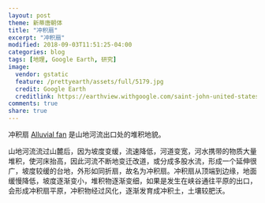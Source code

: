 ```yaml
---
layout: post
theme: 新蒂唐朝体
title: "冲积扇"
excerpt: "冲积扇"
modified: 2018-09-03T11:51:25-04:00
categories: blog
tags: [地理, Google Earth, 研究]
image:
  vendor: gstatic
  feature: /prettyearth/assets/full/5179.jpg
  credit: Google Earth
  creditlink: https://earthview.withgoogle.com/saint-john-united-states-5179
comments: true
share: true
---
```


冲积扇 [Alluvial fan](https://en.wikipedia.org/wiki/Alluvial_fan) 是山地河流出口处的堆积地貌。

山地河流流过山麓后，因为坡度变缓，流速降低，河道变宽，河水携带的物质大量堆积，使河床抬高，因此河流不断地变迁改道，或分成多股水流，形成一个延伸很广，坡度较缓的台地，外形如同折扇，故名为冲积扇。冲积扇从顶端到边缘，地面缓慢降低，坡度逐渐变小，堆积物逐渐变细，如果是发生在峡谷通往平原的出口，会形成冲积扇平原，冲积物经过风化，逐渐发育成冲积土，土壤较肥沃。